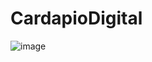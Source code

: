 # CardapioDigital


![image](https://github.com/Rodrigueira97/CardapioDigital/assets/93230930/864a14d1-ec96-4559-9e79-82ef6853ded0)
